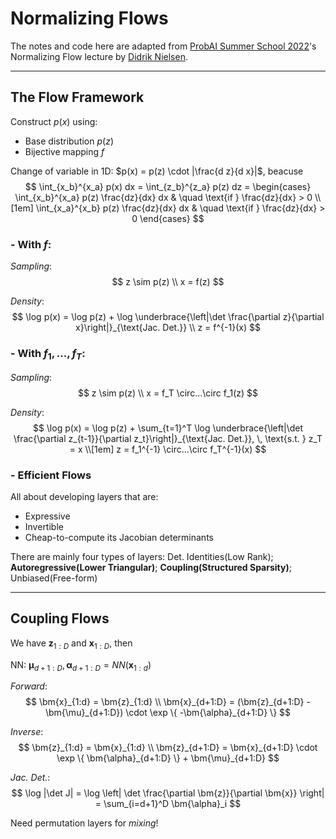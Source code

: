 # Normalizing Flows

The notes and code here are adapted from [ProbAI Summer School 2022](https://github.com/probabilisticai/probai-2022)'s Normalizing Flow lecture by [Didrik Nielsen](https://didriknielsen.github.io).

----------

## The Flow Framework

Construct $p(x)$ using:
* Base distribution $p(z)$
* Bijective mapping $f$

Change of variable in 1D: $p(x) = p(z) \cdot |\frac{d z}{d x}|$, beacuse
$$
    \int_{x_b}^{x_a} p(x) dx = \int_{z_b}^{z_a} p(z) dz = 
    \begin{cases}
        \int_{x_b}^{x_a} p(z) \frac{dz}{dx} dx & \quad \text{if } \frac{dz}{dx} > 0 \\[1em]
        \int_{x_a}^{x_b} p(z) \frac{dz}{dx} dx & \quad \text{if } \frac{dz}{dx} > 0
    \end{cases}
$$

### - With $f$:
_Sampling_:
$$ 
z \sim p(z) \\
x = f(z)
$$

_Density_:
$$
\log p(x) = \log p(z) + \log \underbrace{\left|\det \frac{\partial z}{\partial x}\right|}_{\text{Jac. Det.}}  \\
z = f^{-1}(x)
$$

### - With $f_1, ..., f_T$:
_Sampling_:
$$ 
z \sim p(z) \\
x = f_T \circ...\circ f_1(z)
$$

_Density_:
$$
\log p(x) = \log p(z) + \sum_{t=1}^T \log \underbrace{\left|\det \frac{\partial z_{t-1}}{\partial z_t}\right|}_{\text{Jac. Det.}}, \, \text{s.t. } z_T = x \\[1em]
z = f_1^{-1} \circ...\circ f_T^{-1}(x)
$$

### - Efficient Flows
All about developing layers that are:
* Expressive
* Invertible
* Cheap-to-compute its Jacobian determinants

There are mainly four types of layers: Det. Identities(Low Rank); **Autoregressive(Lower Triangular)**; **Coupling(Structured Sparsity)**; Unbiased(Free-form)

------------

## Coupling Flows
We have $\bm{z}_{1:D}$ and $\bm{x}_{1:D}$, then


NN: $\bm{\mu}_{d+1:D}, \, \bm{\alpha}_{d+1:D} = NN(\bm{x}_{1:d})$

_Forward_:
$$
\bm{x}_{1:d} = \bm{z}_{1:d} \\
\bm{x}_{d+1:D} = (\bm{z}_{d+1:D} - \bm{\mu}_{d+1:D}) \cdot \exp \{ -\bm{\alpha}_{d+1:D} \}
$$

_Inverse_:
$$
\bm{z}_{1:d} = \bm{x}_{1:d} \\
\bm{z}_{d+1:D} = \bm{x}_{d+1:D} \cdot \exp \{ \bm{\alpha}_{d+1:D} \} + \bm{\mu}_{d+1:D}
$$

_Jac. Det._:
$$
\log |\det J| = \log \left| \det \frac{\partial \bm{z}}{\partial \bm{x}} \right| = \sum_{i=d+1}^D \bm{\alpha}_i
$$

Need permutation layers for _mixing_!